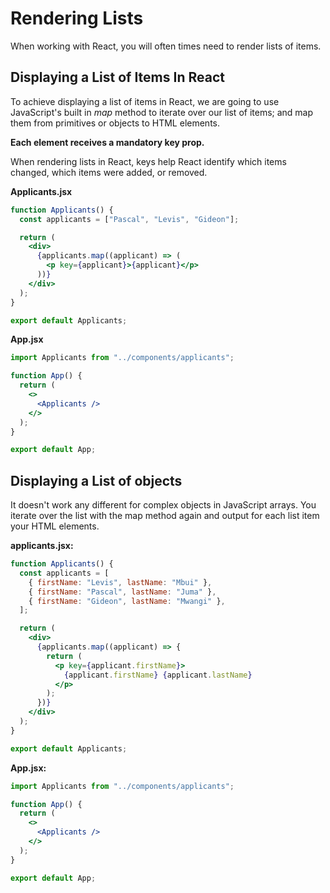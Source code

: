 # Rendering Lists

When working with React, you will often times need to render lists of items.

## Displaying a List of Items In React

To achieve displaying a list of items in React, we are going to use JavaScript's built in _map_ method to iterate over our list of items; and map them from primitives or objects to HTML elements.

**Each element receives a mandatory key prop.**

When rendering lists in React, keys help React identify which items changed, which items were added, or removed.

**Applicants.jsx**

```jsx
function Applicants() {
  const applicants = ["Pascal", "Levis", "Gideon"];

  return (
    <div>
      {applicants.map((applicant) => (
        <p key={applicant}>{applicant}</p>
      ))}
    </div>
  );
}

export default Applicants;
```

**App.jsx**

```jsx
import Applicants from "../components/applicants";

function App() {
  return (
    <>
      <Applicants />
    </>
  );
}

export default App;
```

## Displaying a List of objects

It doesn't work any different for complex objects in JavaScript arrays. You iterate over the list with the map method again and output for each list item your HTML elements.

**applicants.jsx:**

```jsx
function Applicants() {
  const applicants = [
    { firstName: "Levis", lastName: "Mbui" },
    { firstName: "Pascal", lastName: "Juma" },
    { firstName: "Gideon", lastName: "Mwangi" },
  ];

  return (
    <div>
      {applicants.map((applicant) => {
        return (
          <p key={applicant.firstName}>
            {applicant.firstName} {applicant.lastName}
          </p>
        );
      })}
    </div>
  );
}

export default Applicants;
```

**App.jsx:**

```jsx
import Applicants from "../components/applicants";

function App() {
  return (
    <>
      <Applicants />
    </>
  );
}

export default App;
```
